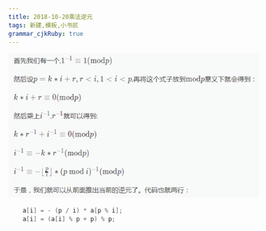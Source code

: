 ```yaml
---
title: 2018-10-20乘法逆元
tags: 新建,模板,小书匠
grammar_cjkRuby: true
---
```


![](./images/1540022567545.png)
```cpp
    a[i] = - (p / i) * a[p % i];
    a[i] = (a[i] % p + p) % p;
```